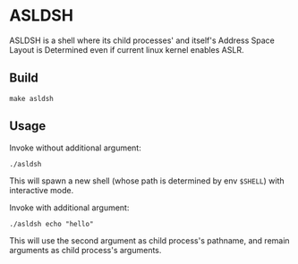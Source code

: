 # ASLDSH

ASLDSH is a shell where its child processes' and itself's Address Space Layout is Determined even if current linux kernel enables ASLR.

## Build

```console
make asldsh
```

## Usage

Invoke without additional argument:

```console
./asldsh
```

This will spawn a new shell (whose path is determined by env `$SHELL`) with interactive mode.

Invoke with additional argument:

```console
./asldsh echo "hello"
```

This will use the second argument as child process's pathname, and remain arguments as child process's arguments.
